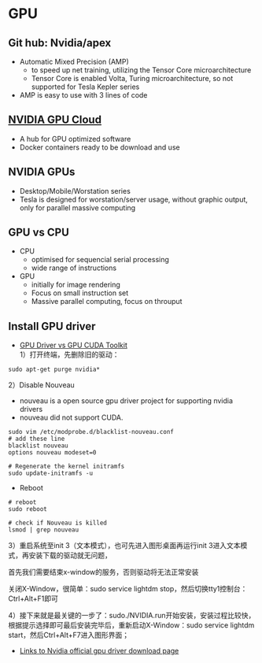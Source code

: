 # GPU

## Git hub: Nvidia/apex
* Automatic Mixed Precision (AMP)
    * to speed up net training, utilizing the Tensor Core microarchitecture
    * Tensor Core is enabled Volta, Turing microarchitecture, so not supported for Tesla Kepler series
* AMP is easy to use with 3 lines of code

## [NVIDIA GPU Cloud](https://www.nvidia.com/en-us/gpu-cloud/)
* A hub for GPU optimized software
* Docker containers ready to be download and use

## NVIDIA GPUs
* Desktop/Mobile/Worstation series
* Tesla is designed for worstation/server usage, without graphic output, only for parallel massive computing

## GPU vs CPU
* CPU
   * optimised for sequencial serial processing
   * wide range of instructions
* GPU
   * initially for image rendering
   * Focus on small instruction set
   * Massive parallel computing, focus on throuput
## Install GPU driver

* [GPU Driver vs GPU CUDA Toolkit](https://docs.nvidia.com/deploy/cuda-compatibility/index.html#binary-compatibility__table-toolkit-driver)  
1）打开终端，先删除旧的驱动：
```
sudo apt-get purge nvidia*
```
2）Disable Nouveau
* nouveau is a open source gpu driver project for supporting nvidia drivers
* nouveau did not support CUDA.
```
sudo vim /etc/modprobe.d/blacklist-nouveau.conf
# add these line
blacklist nouveau
options nouveau modeset=0

# Regenerate the kernel initramfs
sudo update-initramfs -u
```
* Reboot
```
# reboot
sudo reboot

# check if Nouveau is killed
lsmod | grep nouveau
```

3）重启系统至init 3（文本模式），也可先进入图形桌面再运行init 3进入文本模式，再安装下载的驱动就无问题，

首先我们需要结束x-window的服务，否则驱动将无法正常安装

关闭X-Window，很简单：sudo service lightdm stop，然后切换tty1控制台：Ctrl+Alt+F1即可

4）接下来就是最关键的一步了：sudo./NVIDIA.run开始安装，安装过程比较快，根据提示选择即可最后安装完毕后，重新启动X-Window：sudo service lightdm start，然后Ctrl+Alt+F7进入图形界面；

* [Links to Nvidia official gpu driver download page](https://www.nvidia.com/Download/index.aspx?lang=en-us)
